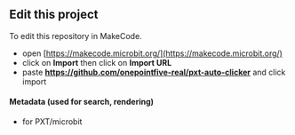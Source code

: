 ## Edit this project

To edit this repository in MakeCode.

* open [https://makecode.microbit.org/](https://makecode.microbit.org/)
* click on **Import** then click on **Import URL**
* paste **https://github.com/onepointfive-real/pxt-auto-clicker** and click import

#### Metadata (used for search, rendering)

* for PXT/microbit

